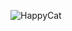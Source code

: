 ![HappyCat](https://user-images.githubusercontent.com/123666798/216518670-af485d6f-4e8d-40e4-a79a-3dc82fe30305.jpg)
